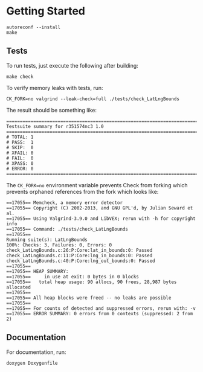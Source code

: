 Getting Started
===============

```
autoreconf --install
make
```

Tests
-----
To run tests, just execute the following after building:

```
make check
```

To verify memory leaks with tests, run:
```
CK_FORK=no valgrind --leak-check=full ./tests/check_LatLngBounds
```

The result should be something like:
```
============================================================================
Testsuite summary for r351574nc3 1.0
============================================================================
# TOTAL: 1
# PASS:  1
# SKIP:  0
# XFAIL: 0
# FAIL:  0
# XPASS: 0
# ERROR: 0
============================================================================
```

The `CK_FORK=no` environment variable prevents Check from forking which prevents orphaned references from the fork which looks like:
```
==17055== Memcheck, a memory error detector
==17055== Copyright (C) 2002-2013, and GNU GPL'd, by Julian Seward et al.
==17055== Using Valgrind-3.9.0 and LibVEX; rerun with -h for copyright info
==17055== Command: ./tests/check_LatLngBounds
==17055== 
Running suite(s): LatLngBounds
100%: Checks: 3, Failures: 0, Errors: 0
check_LatLngBounds.c:26:P:Core:lat_in_bounds:0: Passed
check_LatLngBounds.c:11:P:Core:lng_in_bounds:0: Passed
check_LatLngBounds.c:40:P:Core:lng_out_bounds:0: Passed
==17055== 
==17055== HEAP SUMMARY:
==17055==     in use at exit: 0 bytes in 0 blocks
==17055==   total heap usage: 90 allocs, 90 frees, 28,987 bytes allocated
==17055== 
==17055== All heap blocks were freed -- no leaks are possible
==17055== 
==17055== For counts of detected and suppressed errors, rerun with: -v
==17055== ERROR SUMMARY: 0 errors from 0 contexts (suppressed: 2 from 2)
```

Documentation
--------------

For documentation, run:
```
doxygen Doxygenfile
```